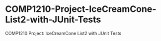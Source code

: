# COMP1210-Project-IceCreamCone-List2-with-JUnit-Tests
COMP1210 Project: IceCreamCone List2 with JUnit Tests
